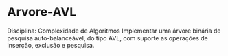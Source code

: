 # Arvore-AVL
Disciplina: Complexidade de Algoritmos
Implementar uma árvore binária de pesquisa auto-balanceável, do tipo AVL, com suporte as operações de inserção, exclusão e pesquisa.


